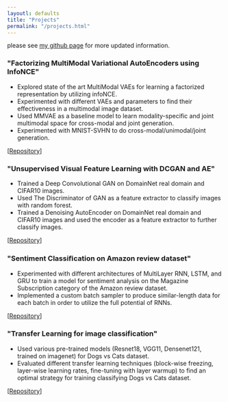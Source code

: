 ```yaml
---
layoutl: defaults
title: "Projects"
permalink: "/projects.html"
---
```

please see [my github page](https://github.com/hamedrq7) for more updated information.


### "Factorizing MultiModal Variational AutoEncoders using InfoNCE" 
- Explored state of the art MultiModal VAEs for learning a factorized representation by utilizing infoNCE.
- Experimented with different VAEs and parameters to find their effectiveness in a multimodal image dataset.
- Used MMVAE as a baseline model to learn modality-specific and joint multimodal space for cross-modal and joint generation.
- Experimented with MNIST-SVHN to do cross-modal/unimodal/joint generation.
  
[[Repository](https://github.com/hamedrq7/factorizing-mmvae)]

### "Unsupervised Visual Feature Learning with DCGAN and AE"
- Trained a Deep Convolutional GAN on DomainNet real domain and CIFAR10 images.
- Used The Discriminator of GAN as a feature extractor to classify images with random forest.
- Trained a Denoising AutoEncoder on DomainNet real domain and CIFAR10 images and used the encoder as a feature extractor to further classify images.

[[Repository](https://github.com/hamedrq7/Unsupervised-Visual-Feature-Learning-with-DCGAN-and-AE)]


### "Sentiment Classiﬁcation on Amazon review dataset"
- Experimented with different architectures of MultiLayer RNN, LSTM, and GRU to train a model for sentiment analysis on the Magazine Subscription category of the Amazon review dataset.
-  Implemented a custom batch sampler to produce similar-length data for each batch in order to utilize the full
potential of RNNs.

[[Repository](https://github.com/hamedrq7/Sentiment-Classification-on-Amazon-review-dataset)]

### "Transfer Learning for image classification"
- Used various pre-trained models (Resnet18, VGG11, Densenet121, trained on imagenet) for Dogs vs Cats dataset.
- Evaluated different transfer learning techniques (block-wise freezing, layer-wise learning rates, fine-tuning
with layer warmup) to find an optimal strategy for training classifying Dogs vs Cats dataset.

[[Repository](https://github.com/hamedrq7/Transfer-Learning-for-image-classification)]
